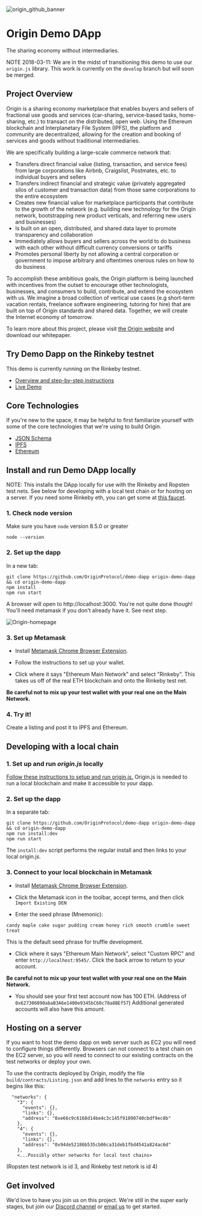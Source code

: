 ![origin_github_banner](https://user-images.githubusercontent.com/673455/37314301-f8db9a90-2618-11e8-8fee-b44f38febf38.png)

# Origin Demo DApp
The sharing economy without intermediaries.

NOTE 2018-03-11: We are in the midst of transitioning this demo to use our `origin.js` library. This work is currently on the `develop` branch but will soon be merged.

## Project Overview

Origin is a sharing economy marketplace that enables buyers and sellers of fractional use goods and services (car-sharing, service-based tasks, home-sharing, etc.) to transact on the distributed, open web. Using the Ethereum blockchain and Interplanetary File System (IPFS), the platform and community are decentralized, allowing for the creation and booking of services and goods without traditional intermediaries.

We are specifically building a large-scale commerce network that:
* Transfers direct financial value (listing, transaction, and service fees) from large corporations like Airbnb, Craigslist, Postmates, etc. to individual buyers and sellers
* Transfers indirect financial and strategic value (privately aggregated silos of customer and transaction data) from those same corporations to the entire ecosystem
* Creates new financial value for marketplace participants that contribute to the growth of the network (e.g. building new technology for the Origin network, bootstrapping new product verticals, and referring new users and businesses)
* Is built on an open, distributed, and shared data layer to promote transparency and collaboration
* Immediately allows buyers and sellers across the world to do business with each other without difficult currency conversions or tariffs
* Promotes personal liberty by not allowing a central corporation or government to impose arbitrary and oftentimes onerous rules on how to do business

To accomplish these ambitious goals, the Origin platform is being launched with incentives from the outset to encourage other technologists, businesses, and consumers to build, contribute, and extend the ecosystem with us. We imagine a broad collection of vertical use cases (e.g short-term vacation rentals, freelance software engineering, tutoring for hire) that are built on top of Origin standards and shared data. Together, we will create the Internet economy of tomorrow.

To learn more about this project, please visit [the Origin website](https://www.originprotocol.com) and download our whitepaper.

## Try Demo Dapp on the Rinkeby testnet

This demo is currently running on the Rinkeby testnet.
- [Overview and step-by-step instructions](https://medium.com/originprotocol/origin-demo-dapp-is-now-live-on-testnet-835ae201c58)
- [Live Demo](http://demo.originprotocol.com)


## Core Technologies

If you're new to the space, it may be helpful to first familiarize yourself with some of the core technologies that we're using to build Origin.

 * [JSON Schema](http://json-schema.org/)
 * [IPFS](https://ipfs.io/)
 * [Ethereum](https://www.ethereum.org/)

## Install and run Demo DApp locally

NOTE: This installs the DApp locally for use with the Rinkeby and Ropsten test nets. See below for developing with a local test chain or for hosting on a server. If you need some Rinkeby eth, you can get some at [this faucet](https://faucet.rinkeby.io/).

### 1. Check node version

Make sure you have `node` version 8.5.0 or greater

```
node --version
```

### 2. Set up the dapp

In a new tab:
```
git clone https://github.com/OriginProtocol/demo-dapp origin-demo-dapp && cd origin-demo-dapp
npm install
npm run start
```

A browser will open to http://localhost:3000. You're not quite done though! You'll need metamask if you don't already have it. See next step.

![Origin-homepage](https://user-images.githubusercontent.com/673455/34650232-ca4df39c-f37a-11e7-9b18-18861f282dff.png)

### 3. Set up Metamask

  -  Install [Metamask Chrome Browser Extension](https://metamask.io/).

  - Follow the instructions to set up your wallet.

  - Click where it says "Ethereum Main Network" and select "Rinkeby". This takes us off of the real ETH blockchain and onto the Rinkeby test net.

   **Be careful not to mix up your test wallet with your real one on the Main Network.**

### 4. Try it!
Create a listing and post it to IPFS and Ethereum.

## Developing with a local chain

### 1. Set up and run *origin.js* locally

[Follow these instructions to setup and run origin.js.](https://github.com/OriginProtocol/platform#local) Origin.js is needed to run a local blockchain and make it accessible to your dapp.

### 2. Set up the dapp

In a separate tab:
```
git clone https://github.com/OriginProtocol/demo-dapp origin-demo-dapp && cd origin-demo-dapp
npm run install:dev
npm run start
```

The `install:dev` script performs the regular install and then links to your local origin.js.

### 3. Connect to your local blockchain in Metamask

-  Install [Metamask Chrome Browser Extension](https://metamask.io/).

- Click the Metamask icon in the toolbar, accept terms, and then click `Import Existing DEN`

- Enter the seed phrase (Mnemonic):
```
candy maple cake sugar pudding cream honey rich smooth crumble sweet treat
```
This is the default seed phrase for truffle development.

- Click where it says "Ethereum Main Network", select "Custom RPC" and enter `http://localhost:9545/`. Click the back arrow to return to your account.

 **Be careful not to mix up your test wallet with your real one on the Main Network.**

- You should see your first test account now has 100 ETH. (Address of `0x627306090abaB3A6e1400e9345bC60c78a8BEf57`) Additional generated accounts will also have this amount.

## Hosting on a server

If you want to host the demo dapp on web server such as EC2 you will need to configure things differently. Browsers can not connect to a test chain on the EC2 server, so you will need to connect to our existing contracts on the test networks or deploy your own.

To use the contracts deployed by Origin, modify the file `build/contracts/Listing.json` and add lines to the `networks` entry so it begins like this:
```
  "networks": {
    "3": {
      "events": {},
      "links": {},
      "address": "0xe66c9c6168d14be4c3c145f91890740cbdf9ec8b"
    },
    "4": {
      "events": {},
      "links": {},
      "address": "0x94de52186b535cb06ca31deb1fbd4541a824ac6d"
    },
    <...Possibly other networks for local test chains>
```
(Ropsten test network is id 3, and Rinkeby test netork is id 4)

## Get involved

We'd love to have you join us on this project.  We're still in the super early stages, but join our [Discord channel](https://discord.gg/jyxpUSe) or [email us](mailto:founders@originprotocol.com) to get started.
